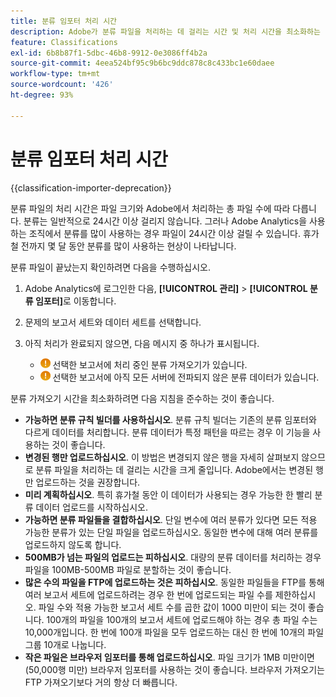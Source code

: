 ```yaml
---
title: 분류 임포터 처리 시간
description: Adobe가 분류 파일을 처리하는 데 걸리는 시간 및 처리 시간을 최소화하는 방법을 이해합니다.
feature: Classifications
exl-id: 6b8b87f1-5dbc-46b8-9912-0e3086ff4b2a
source-git-commit: 4eea524bf95c9b6bc9ddc878c8c433bc1e60daee
workflow-type: tm+mt
source-wordcount: '426'
ht-degree: 93%

---
```


# 분류 임포터 처리 시간

{{classification-importer-deprecation}}

분류 파일의 처리 시간은 파일 크기와 Adobe에서 처리하는 총 파일 수에 따라 다릅니다. 분류는 일반적으로 24시간 이상 걸리지 않습니다. 그러나 Adobe Analytics을 사용하는 조직에서 분류를 많이 사용하는 경우 파일이 24시간 이상 걸릴 수 있습니다. 휴가철 전까지 몇 달 동안 분류를 많이 사용하는 현상이 나타납니다.

분류 파일이 끝났는지 확인하려면 다음을 수행하십시오.

1. Adobe Analytics에 로그인한 다음, **[!UICONTROL 관리]** > **[!UICONTROL 분류 임포터]**&#x200B;로 이동합니다.
2. 문제의 보고서 세트와 데이터 세트를 선택합니다.
3. 아직 처리가 완료되지 않으면, 다음 메시지 중 하나가 표시됩니다.

   * ![알림](assets/icon_notice_notice.gif) 선택한 보고서에 처리 중인 분류 가져오기가 있습니다.
   * ![알림](assets/icon_notice_notice.gif) 선택한 보고서에 아직 모든 서버에 전파되지 않은 분류 데이터가 있습니다.

분류 가져오기 시간을 최소화하려면 다음 지침을 준수하는 것이 좋습니다.

* **가능하면 분류 규칙 빌더를 사용하십시오**. 분류 규칙 빌더는 기존의 분류 임포터와 다르게 데이터를 처리합니다. 분류 데이터가 특정 패턴을 따르는 경우 이 기능을 사용하는 것이 좋습니다.
* **변경된 행만 업로드하십시오**. 이 방법은 변경되지 않은 행을 자세히 살펴보지 않으므로 분류 파일을 처리하는 데 걸리는 시간을 크게 줄입니다. Adobe에서는 변경된 행만 업로드하는 것을 권장합니다.
* **미리 계획하십시오**. 특히 휴가철 동안 이 데이터가 사용되는 경우 가능한 한 빨리 분류 데이터 업로드를 시작하십시오.
* **가능하면 분류 파일들을 결합하십시오**. 단일 변수에 여러 분류가 있다면 모든 적용 가능한 분류가 있는 단일 파일을 업로드하십시오. 동일한 변수에 대해 여러 분류를 업로드하지 않도록 합니다.
* **500MB가 넘는 파일의 업로드는 피하십시오**. 대량의 분류 데이터를 처리하는 경우 파일을 100MB-500MB 파일로 분할하는 것이 좋습니다.
* **많은 수의 파일을 FTP에 업로드하는 것은 피하십시오**. 동일한 파일들을 FTP를 통해 여러 보고서 세트에 업로드하려는 경우 한 번에 업로드되는 파일 수를 제한하십시오. 파일 수와 적용 가능한 보고서 세트 수를 곱한 값이 1000 미만이 되는 것이 좋습니다. 100개의 파일을 100개의 보고서 세트에 업로드해야 하는 경우 총 파일 수는 10,000개입니다. 한 번에 100개 파일을 모두 업로드하는 대신 한 번에 10개의 파일 그룹 10개로 나눕니다.
* **작은 파일은 브라우저 임포터를 통해 업로드하십시오**. 파일 크기가 1MB 미만이면 (50,000행 미만) 브라우저 임포터를 사용하는 것이 좋습니다. 브라우저 가져오기는 FTP 가져오기보다 거의 항상 더 빠릅니다.
